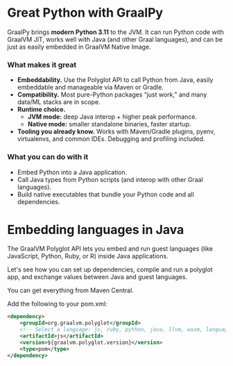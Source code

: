 # Great Python with GraalPy

GraalPy brings **modern Python 3.11** to the JVM. It can run Python code with GraalVM JIT, works well with Java (and other Graal languages), and can be just as easily embedded in GraalVM Native Image.

### What makes it great
- **Embeddability.** Use the Polyglot API to call Python from Java, easily embeddable and manageable via Maven or Gradle.  
- **Compatibility.** Most pure-Python packages “just work,” and many data/ML stacks are in scope.  
- **Runtime choice.**  
  - **JVM mode:** deep Java interop + higher peak performance.  
  - **Native mode:** smaller standalone binaries, faster startup.  
- **Tooling you already know.** Works with Maven/Gradle plugins, pyenv, virtualenvs, and common IDEs. Debugging and profiling included.

### What you can do with it
- Embed Python into a Java application.
- Call Java types from Python scripts (and interop with other Graal languages).
- Build native executables that bundle your Python code and all dependencies.

# Embedding languages in Java

The GraalVM Polyglot API lets you embed and run guest languages (like JavaScript, Python, Ruby, or R) inside Java applications.

Let's see how you can set up dependencies, compile and run a polyglot app, and exchange values between Java and guest languages.

You can get everything from Maven Central.

Add the following to your pom.xml:

```xml
<dependency>
	<groupId>org.graalvm.polyglot</groupId>
	<!-- Select a language: js, ruby, python, java, llvm, wasm, languages-->
	<artifactId>js</artifactId>
	<version>${graalvm.polyglot.version}</version>
	<type>pom</type>
</dependency>
```
